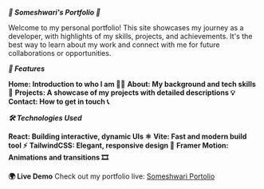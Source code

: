 ***🌟 Someshwari's Portfolio 🚀***

Welcome to my personal portfolio! This site showcases my journey as a developer, with highlights of my skills, projects, and achievements. It's the best way to learn about my work and connect with me for future collaborations or opportunities.

***📂 Features***

**Home: Introduction to who I am 👩‍💻**
**About: My background and tech skills 🔧**
**Projects: A showcase of my projects with detailed descriptions 💡**
**Contact: How to get in touch 📞**

***🛠️ Technologies Used***

**React: Building interactive, dynamic UIs ⚛️**
**Vite: Fast and modern build tool ⚡**
**TailwindCSS: Elegant, responsive design 🌈**
**Framer Motion: Animations and transitions 🎞️**

**🌍 Live Demo**
Check out my portfolio live: [Someshwari Portolio](https://someshwari-portfolio.netlify.app/)
